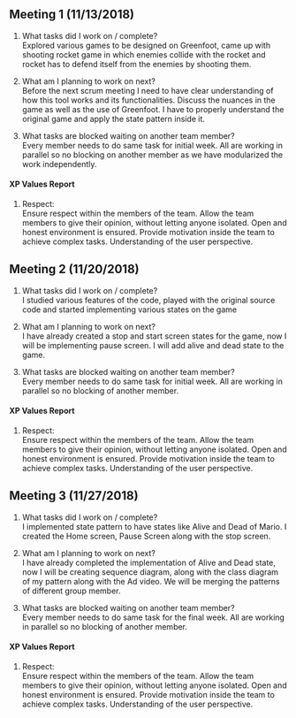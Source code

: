 
Meeting 1 (11/13/2018)
---
1. What tasks did I work on / complete?  
Explored various games to be designed on Greenfoot, came up with shooting rocket game in which enemies collide with the rocket and rocket has to defend itself from the enemies by shooting them.  

2. What am I planning to work on next?  
Before the next scrum meeting I need to have clear understanding of how this tool works and its functionalities. Discuss the nuances in the game as well as the use of Greenfoot. I have to properly understand the original game and apply the state pattern inside it.
3. What tasks are blocked waiting on another team member?  
Every member needs to do same task for initial week. All are working in parallel so no blocking on another member as we have modularized the work independently.

#### XP Values Report

1. Respect: <br>
Ensure respect within the members of the team.
Allow the team members to give their opinion, without letting anyone isolated. Open and honest environment is ensured.
Provide motivation inside the team to achieve complex tasks.
Understanding of the user perspective.


Meeting 2 (11/20/2018)
---
1. What tasks did I work on / complete?  
I studied various features of the code, played with the original source code and started implementing various states on the game

2. What am I planning to work on next?  
I have already created a stop and start screen states for the game, now I will be implementing pause screen. I will add alive and dead state to the game.

3. What tasks are blocked waiting on another team member?  
Every member needs to do same task for initial week. All are working in parallel so no blocking of another member.  


#### XP Values Report

1. Respect:<br> 
Ensure respect within the members of the team. Allow the team members to give their opinion, without letting anyone isolated. Open and honest environment is ensured. Provide motivation inside the team to achieve complex tasks. Understanding of the user perspective.    

Meeting 3 (11/27/2018)
---
1. What tasks did I work on / complete?  
I implemented state pattern to have states like Alive and Dead of Mario. I created the Home screen, Pause Screen along with the stop screen.

2. What am I planning to work on next?  
I have already completed the implementation of Alive and Dead state, now I will be creating sequence diagram, along with the class diagram of my pattern along with the Ad video. We will be merging the patterns of different group member.

3. What tasks are blocked waiting on another team member?  
Every member needs to do same task for the final week. All are working in parallel so no blocking of another member.  


#### XP Values Report

1. Respect:<br> 
Ensure respect within the members of the team. Allow the team members to give their opinion, without letting anyone isolated. Open and honest environment is ensured. Provide motivation inside the team to achieve complex tasks. Understanding of the user perspective.    







